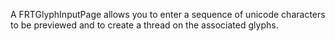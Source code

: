 A FRTGlyphInputPage allows you to enter a sequence of unicode characters to be previewed and to create a thread on the associated glyphs.